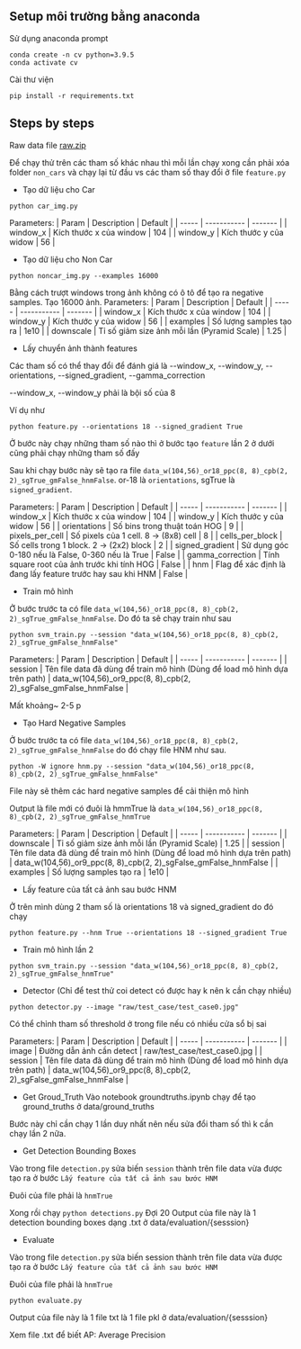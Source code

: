 ## Setup môi trường bằng anaconda
Sử dụng anaconda prompt
```
conda create -n cv python=3.9.5
conda activate cv
```
Cài thư viện
```
pip install -r requirements.txt
```
## Steps by steps

Raw data file
[raw.zip](https://drive.google.com/file/d/19zptcf0CuAJ183c_9Fu0dlWQs6PpxeVO/view?usp=sharing)

Để chạy thử trên các tham số khác nhau thì mỗi lần chạy xong cần phải xóa folder `non_cars` và chạy lại từ đầu vs các tham số thay đổi ở file `feature.py`


- Tạo dữ liệu cho Car
```
python car_img.py 
```
Parameters:
| Param | Description | Default | 
| ----- | ----------- | ------- |
| window_x | Kích thước x của window | 104 |
| window_y | Kích thước y của widow  | 56  |

- Tạo dữ liệu cho Non Car
```
python noncar_img.py --examples 16000
```
Bằng cách trượt windows trong ảnh không có ô tô để tạo ra negative samples. Tạo 16000 ảnh.
Parameters:
| Param | Description | Default | 
| ----- | ----------- | ------- |
| window_x | Kích thước x của window | 104 |
| window_y | Kích thước y của widow  | 56  |
| examples | Số lượng samples tạo ra  | 1e10  |
| downscale | Tỉ số giảm size ảnh mỗi lần (Pyramid Scale)  | 1.25  |
- Lấy chuyển ảnh thành features

Các tham số có thể thay đổi để đánh giá là --window_x, --window_y, --orientations, --signed_gradient, --gamma_correction

--window_x, --window_y phải là bội số của 8

Ví dụ như 

```
python feature.py --orientations 18 --signed_gradient True
```

Ở bước này chạy những tham số nào thì ở bước tạo `feature` lần 2 ở dưới cũng phải chạy những tham số đấy

Sau khi chạy bước này sẽ tạo ra file `data_w(104,56)_or18_ppc(8, 8)_cpb(2, 2)_sgTrue_gmFalse_hnmFalse`. or-18 là `orientations`, sgTrue là `signed_gradient`.

Parameters:
| Param | Description | Default | 
| ----- | ----------- | ------- |
| window_x | Kích thước x của window | 104 |
| window_y | Kích thước y của widow  | 56  |
| orientations | Số bins trong thuật toán HOG  | 9  |
| pixels_per_cell | Số pixels của 1 cell. 8 -> (8x8) cell | 8  |
| cells_per_block | Số cells trong 1 block. 2 -> (2x2) block  | 2  |
| signed_gradient | Sử dụng góc 0-180 nếu là False, 0-360 nếu là True | False |
| gamma_correction | Tính square root của ảnh trước khi tính HOG | False |
| hnm | Flag để xác định là đang lấy feature trước hay sau khi HNM | False |
- Train mô hình 

Ở bước trước ta có file `data_w(104,56)_or18_ppc(8, 8)_cpb(2, 2)_sgTrue_gmFalse_hnmFalse`. Do đó ta sẽ chạy train như sau

```
python svm_train.py --session "data_w(104,56)_or18_ppc(8, 8)_cpb(2, 2)_sgTrue_gmFalse_hnmFalse"
```

Parameters:
| Param | Description | Default | 
| ----- | ----------- | ------- |
| session | Tên file data đã dùng để train mô hình (Dùng để load mô hình dựa trên path) | data_w(104,56)_or9_ppc(8, 8)_cpb(2, 2)_sgFalse_gmFalse_hnmFalse |

Mất khoảng~ 2-5 p
- Tạo Hard Negative Samples 

Ở bước trước ta có file `data_w(104,56)_or18_ppc(8, 8)_cpb(2, 2)_sgTrue_gmFalse_hnmFalse` do đó chạy file HNM như sau.

```
python -W ignore hnm.py --session "data_w(104,56)_or18_ppc(8, 8)_cpb(2, 2)_sgTrue_gmFalse_hnmFalse"
```

File này sẽ thêm các hard negative samples để cải thiện mô hình

Output là file mới có đuôi là hmmTrue là `data_w(104,56)_or18_ppc(8, 8)_cpb(2, 2)_sgTrue_gmFalse_hnmTrue`


Parameters:
| Param | Description | Default | 
| ----- | ----------- | ------- |
| downscale | Tỉ số giảm size ảnh mỗi lần (Pyramid Scale)  | 1.25  |
| session | Tên file data đã dùng để train mô hình (Dùng để load mô hình dựa trên path) | data_w(104,56)_or9_ppc(8, 8)_cpb(2, 2)_sgFalse_gmFalse_hnmFalse  |
| examples | Số lượng samples tạo ra  | 1e10  |
- Lấy feature của tất cả ảnh sau bước HNM 

Ở trên mình dùng 2 tham số là orientations 18 và signed_gradient do đó chạy

```
python feature.py --hnm True --orientations 18 --signed_gradient True
```
- Train mô hình lần 2
```
python svm_train.py --session "data_w(104,56)_or18_ppc(8, 8)_cpb(2, 2)_sgTrue_gmFalse_hnmTrue"
```
- Detector (Chỉ để test thử coi detect có được hay k nên k cần chạy nhiều)
```
python detector.py --image "raw/test_case/test_case0.jpg"
```
Có thể chỉnh tham số threshold ở trong file nếu có nhiều cửa sổ bị sai

Parameters:
| Param | Description | Default | 
| ----- | ----------- | ------- |
| image | Đường dẫn ảnh cần detect  | raw/test_case/test_case0.jpg  |
| session | Tên file data đã dùng để train mô hình (Dùng để load mô hình dựa trên path) | data_w(104,56)_or9_ppc(8, 8)_cpb(2, 2)_sgFalse_gmFalse_hnmFalse  |

- Get Groud_Truth 
Vào notebook groundtruths.ipynb chạy để tạo ground_truths ở data/ground_truths

Bước này chỉ cần chạy 1 lần duy nhất nên nếu sửa đổi tham số thì k cần chạy lần 2 nữa.

- Get Detection Bounding Boxes

Vào trong file `detection.py` sửa biến `session` thành trên file data vừa được tạo ra ở bước `Lấy feature của tất cả ảnh sau bước HNM`

Đuôi của file phải là `hnmTrue`

Xong rồi chạy
`python detections.py`
Đợi 20
Output của file này là 1 detection bounding boxes dạng .txt ở data/evaluation/{sesssion}

- Evaluate

Vào trong file `detection.py` 
sửa biến session thành trên file data vừa được tạo ra ở bước `Lấy feature của tất cả ảnh sau bước HNM`

Đuôi của file phải là `hnmTrue`
```
python evaluate.py
```

Output của file này là 1 file txt là 1 file pkl ở data/evaluation/{sesssion}

Xem file .txt để biết AP: Average Precision
